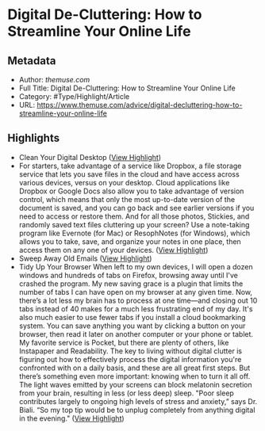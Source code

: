 # Digital De-Cluttering: How to Streamline Your Online Life

## Metadata

* Author: *themuse.com*
* Full Title: Digital De-Cluttering: How to Streamline Your Online Life
* Category: #Type/Highlight/Article
* URL: https://www.themuse.com/advice/digital-decluttering-how-to-streamline-your-online-life

## Highlights

* Clean Your Digital Desktop ([View Highlight](https://instapaper.com/read/1307996855/14737217))
* For starters, take advantage of a service like Dropbox, a file storage service that lets you save files in the cloud and have access across various devices, versus on your desktop. Cloud applications like Dropbox or Google Docs also allow you to take advantage of version control, which means that only the most up-to-date version of the document is saved, and you can go back and see earlier versions if you need to access or restore them.
  And for all those photos, Stickies, and randomly saved text files cluttering up your screen? Use a note-taking program like Evernote (for Mac) or ResophNotes (for Windows), which allows you to take, save, and organize your notes in one place, then access them on any one of your devices. ([View Highlight](https://instapaper.com/read/1307996855/14737219))
* Sweep Away Old Emails ([View Highlight](https://instapaper.com/read/1307996855/14737221))
* Tidy Up Your Browser
  When left to my own devices, I will open a dozen windows and hundreds of tabs on Firefox, browsing away until I've crashed the program.
  My new saving grace is a plugin that limits the number of tabs I can have open on my browser at any given time. Now, there’s a lot less my brain has to process at one time—and closing out 10 tabs instead of 40 makes for a much less frustrating end of my day.
  It's also much easier to use fewer tabs if you install a cloud bookmarking system. You can save anything you want by clicking a button on your browser, then read it later on another computer or your phone or tablet. My favorite service is Pocket, but there are plenty of others, like Instapaper and Readability.
  The key to living without digital clutter is figuring out how to effectively process the digital information you're confronted with on a daily basis, and these are all great first steps. But there’s something even more important: knowing when to turn it all off.
  The light waves emitted by your screens can block melatonin secretion from your brain, resulting in less (or less deep) sleep. "Poor sleep contributes largely to ongoing high levels of stress and anxiety,” says Dr. Biali. “So my top tip would be to unplug completely from anything digital in the evening." ([View Highlight](https://instapaper.com/read/1307996855/14737224))
